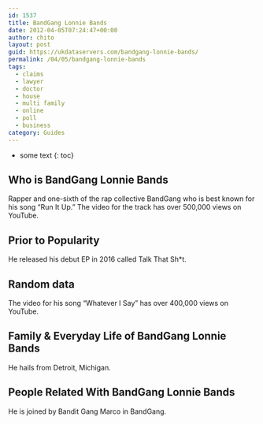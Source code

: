 ```yaml
---
id: 1537
title: BandGang Lonnie Bands
date: 2012-04-05T07:24:47+00:00
author: chito
layout: post
guid: https://ukdataservers.com/bandgang-lonnie-bands/
permalink: /04/05/bandgang-lonnie-bands
tags:
  - claims
  - lawyer
  - doctor
  - house
  - multi family
  - online
  - poll
  - business
category: Guides
---
```


* some text
{: toc}


## Who is  BandGang Lonnie Bands
                  
                  
                  
Rapper and one-sixth of the rap collective BandGang who is best known for his song &#8220;Run It Up.&#8221; The video for the track has over 500,000 views on YouTube.
                  
                
                
                
## Prior to Popularity 
                  
                  
                  
He released his debut EP in 2016 called Talk That Sh*t.
                  
                
                
                
## Random data 
                  
                  
                  
The video for his song &#8220;Whatever I Say&#8221; has over 400,000 views on YouTube.
                  
                
                
                
## Family & Everyday Life of BandGang Lonnie Bands
                  
                  
                  
He hails from Detroit, Michigan. 
                  
                
                
                
## People Related With  BandGang Lonnie Bands
                  
                  
                  
He is joined by Bandit Gang Marco in BandGang.
                  
                
              
            
          
          
          
    
    
  
